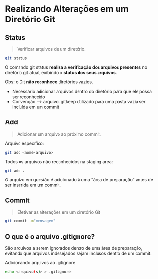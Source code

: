 # Realizando Alterações em um Diretório Git

## Status
> Verificar arquivos de um diretório.

```bash
git status 
```

O comando git status **realiza a verificação dos arquivos presentes** no diretório git atual, exibindo o **status dos seus arquivos**.

Obs: o Git **não reconhece** diretórios vazios. 
- Necessário adicionar arquivos dentro do diretório para que ele possa ser reconhecido
- Convenção --> arquivo .gitkeep utilizado para uma pasta vazia ser incluída em um commit

## Add
> Adicionar um arquivo ao próximo commit.

Arquivo específico:
```bash
git add <nome-arquivo>
```

Todos os arquivos não reconhecidos na staging area:
```bash
git add .
```

O arquivo em questão é adicionado à uma "área de preparação" antes de ser inserida em um commit.
## Commit
> Efetivar as alterações em um diretório Git
```bash
git commit -m"mensagem"
```

## O que é o arquivo .gitignore?

São arquivos a serem ignorados dentro de uma área de preparação, evitando que arquivos indesejados sejam inclusos dentro de um commit.

Adicionando arquivos ao .gitignore
```bash
echo <arquivo(s)> > .gitignore  
```